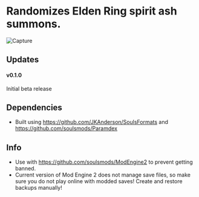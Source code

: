 # Randomizes Elden Ring spirit ash summons.

![Capture](https://user-images.githubusercontent.com/55667610/161639316-c7c32881-949b-449b-ac29-d7739e93a4e0.JPG)

## Updates
#### v0.1.0
Initial beta release

## Dependencies
- Built using https://github.com/JKAnderson/SoulsFormats and https://github.com/soulsmods/Paramdex

## Info
- Use with https://github.com/soulsmods/ModEngine2 to prevent getting banned.
- Current version of Mod Engine 2 does not manage save files, so make sure you do not play online with modded saves! Create and restore backups manually!



